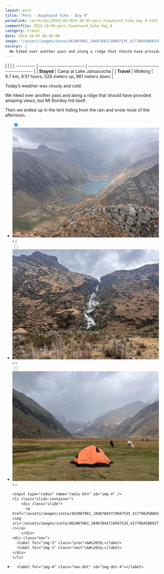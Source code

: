 ```yaml
---
layout: post
title: "Peru - Huayhuash hike - Day 9"
permalink: /archives/2024/10/2024-10-05-peru_huayhuash_hike_day_9.html
commentfile: 2024-10-08-peru_huayhuash_hike_day_9
category: travel
date: 2024-10-05 06:45:00
image: "/assets/images/insta/462007061_18467843719047535_4177864506037038697_n_18092368672484000.jpg"
excerpt: |
  We hiked over another pass and along a ridge that should have provided amazing views, but Mt Rondoy hid itself for the most part. We ended up in the tent hiding from the rain and snow most of the afternoon.
---
```


|            |                         |
| ---------- | ----------------------- | -------------------------------------------------- |
| **Stayed** | Camp at Lake Jahuacocha |
| **Travel** | _Walking_               | 9.7 km, 4:51 hours, 528 meters up, 981 meters down |

Today’s weather was cloudy and cold.

We hiked over another pass and along a ridge that should have provided amazing views, but Mt Rondoy hid itself.

Then we ended up in the tent hiding from the rain and snow most of the afternoon.

<ul class="slides">
    <input type="radio" name="radio-btn" id="img-1" checked="checked" />
    <li class="slide-container">
        <div class="slide">
          <a href="/assets/images/insta/462456998_18467843743047535_1119621832015292192_n_18045778186990851.jpg"><img src="/assets/images/insta/462456998_18467843743047535_1119621832015292192_n_18045778186990851.jpg" /></a>
        </div>
    <div class="nav">
      <label for="img-4" class="prev">&#x2039;</label>
      <label for="img-2" class="next">&#x203a;</label>
    </div>
    </li>
        <input type="radio" name="radio-btn" id="img-2"  />
    <li class="slide-container">
        <div class="slide">
          <a href="/assets/images/insta/461853621_18467843752047535_4339542996650066601_n_17950165856842174.jpg"><img src="/assets/images/insta/461853621_18467843752047535_4339542996650066601_n_17950165856842174.jpg" /></a>
        </div>
    <div class="nav">
      <label for="img-1" class="prev">&#x2039;</label>
      <label for="img-3" class="next">&#x203a;</label>
    </div>
    </li>
        <input type="radio" name="radio-btn" id="img-3"  />
    <li class="slide-container">
        <div class="slide">
          <a href="/assets/images/insta/462365221_18467843761047535_420088238626625054_n_17977148984772049.jpg"><img src="/assets/images/insta/462365221_18467843761047535_420088238626625054_n_17977148984772049.jpg" /></a>
        </div>
    <div class="nav">
      <label for="img-2" class="prev">&#x2039;</label>
      <label for="img-4" class="next">&#x203a;</label>
    </div>
    </li>
    
    <input type="radio" name="radio-btn" id="img-4" />
    <li class="slide-container">
        <div class="slide">
          <a href="/assets/images/insta/462007061_18467843719047535_4177864506037038697_n_18092368672484000.jpg"><img src="/assets/images/insta/462007061_18467843719047535_4177864506037038697_n_18092368672484000.jpg" /></a>
        </div>
    <div class="nav">
      <label for="img-3" class="prev">&#x2039;</label>
      <label for="img-1" class="next">&#x203a;</label>
    </div>
    </li>
			
<li class="nav-dots">
      <label for="img-1" class="nav-dot" id="img-dot-1"></label>
      <label for="img-2" class="nav-dot" id="img-dot-2"></label>
      <label for="img-3" class="nav-dot" id="img-dot-3"></label>

      <label for="img-4" class="nav-dot" id="img-dot-4"></label>

</li>
</ul>
